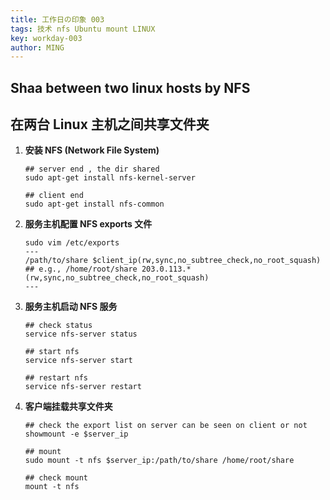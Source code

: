 ```yaml
---
title: 工作日の印象 003
tags: 技术 nfs Ubuntu mount LINUX
key: workday-003
author: MING
---
```


## Shaa between two linux hosts by NFS

## 在两台 Linux 主机之间共享文件夹

1. **安装 NFS (Network File System)** 

   ```shell
   ## server end , the dir shared
   sudo apt-get install nfs-kernel-server
   
   ## client end
   sudo apt-get install nfs-common
   ```

2. **服务主机配置 NFS exports 文件**

   ```shell
   sudo vim /etc/exports
   ---
   /path/to/share $client_ip(rw,sync,no_subtree_check,no_root_squash)
   ## e.g., /home/root/share 203.0.113.*(rw,sync,no_subtree_check,no_root_squash)
   ---
   ```

3. **服务主机启动 NFS 服务**

   ```shell
   ## check status
   service nfs-server status
   
   ## start nfs
   service nfs-server start
   
   ## restart nfs
   service nfs-server restart
   ```

4. **客户端挂载共享文件夹**

   ```shell
   ## check the export list on server can be seen on client or not
   showmount -e $server_ip
   
   ## mount
   sudo mount -t nfs $server_ip:/path/to/share /home/root/share
   
   ## check mount
   mount -t nfs
   ```

   